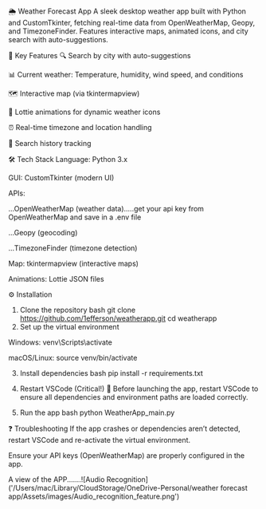 🌦️ Weather Forecast App
A sleek desktop weather app built with Python and CustomTkinter, fetching real-time data from OpenWeatherMap, Geopy, and TimezoneFinder. 
Features interactive maps, animated icons, and city search with auto-suggestions.

🚀 Key Features
🔍 Search by city with auto-suggestions

📊 Current weather: Temperature, humidity, wind speed, and conditions

🗺️ Interactive map (via tkintermapview)

🌈 Lottie animations for dynamic weather icons

⏰ Real-time timezone and location handling

📜 Search history tracking

🛠️ Tech Stack
Language: Python 3.x

GUI: CustomTkinter (modern UI)

APIs:

  ...OpenWeatherMap (weather data).....get your api key from OpenWeatherMap and save in a .env file

  ...Geopy (geocoding)

 ...TimezoneFinder (timezone detection)

Map: tkintermapview (interactive maps)

Animations: Lottie JSON files

⚙️ Installation
1. Clone the repository
bash
git clone https://github.com/1efferson/weatherapp.git
cd weatherapp
2. Set up the virtual environment

Windows:
venv\Scripts\activate

macOS/Linux:
source venv/bin/activate

3. Install dependencies
bash
pip install -r requirements.txt

4. Restart VSCode (Critical!)
🚨 Before launching the app, restart VSCode to ensure all dependencies and environment paths are loaded correctly.

5. Run the app
bash
python WeatherApp_main.py

❓ Troubleshooting
If the app crashes or dependencies aren’t detected, restart VSCode and re-activate the virtual environment.

Ensure your API keys (OpenWeatherMap) are properly configured in the app.



A view of the APP.......![Audio Recognition]('/Users/mac/Library/CloudStorage/OneDrive-Personal/weather forecast app/Assets/images/Audio_recognition_feature.png')

